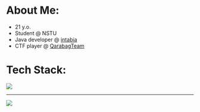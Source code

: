 # About Me:
- 21 y.o.
- Student @ NSTU
- Java developer @ [intabia](https://intabia.ru)
- CTF player @ [QarabagTeam](https://github.com/Qarabag-Team)

# Tech Stack:
<p>
  <a>
    <img src="https://skillicons.dev/icons?i=kotlin,java,spring,postgres,redis,docker,kubernetes,githubactions,graphql,gradle,hibernate,firebase,grafana,sentry,rabbitmq" />
  </a>
</p>

---
[![](https://visitcount.itsvg.in/api?id=alex-pvl&label=Profile%20Views&color=3&icon=5&pretty=false)](https://visitcount.itsvg.in)
